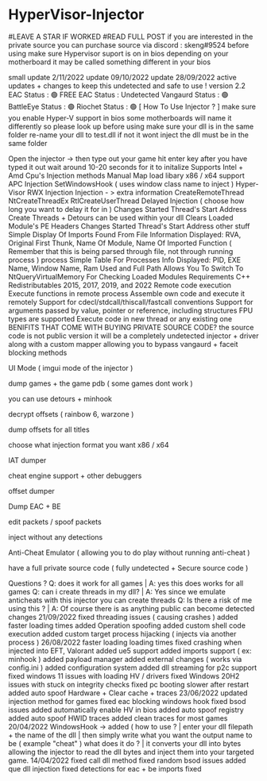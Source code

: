 # HyperVisor-Injector

#LEAVE A STAR IF WORKED
#READ FULL POST
if you are interested in the private source you can purchase source via discord : skeng#9524
before using make sure Hypervisor suport is on in bios
depending on your motherboard it may be called something different in your bios

small update 2/11/2022
update 09/10/2022
update 28/09/2022
active updates + changes to keep this undetected and safe to use !
version 2.2
EAC Status : 🟢
FREE EAC Status : Undetected
Vangaurd Status : 🟢
BattleEye Status : 🟢
Riochet Status : 🟢
[ How To Use Injector ? ]
make sure you enable Hyper-V support in bios some motherboards will name it differently so please look up before using
make sure your dll is in the same folder re-name your dll to test.dll if not it wont inject the dll must be in the same folder

Open the injector -> then type out your game
hit enter key after you have typed it out
wait around 10-20 seconds for it to initalize
Supports Intel + Amd Cpu's
Injection methods
Manual Map
load libary
x86 / x64 support
APC Injection
SetWindowsHook ( uses window class name to inject )
Hyper-Visor
RWX Injection
Injection - > extra information
CreateRemoteThread
NtCreateThreadEx
RtlCreateUserThread
Delayed Injection ( choose how long you want to delay it for in )
Changes Started Thread's Start Address
Create Threads + Detours can be used within your dll
Clears Loaded Module's PE Headers
Changes Started Thread's Start Address
other stuff
Simple Display Of Imports Found From File
Information Displayed: RVA, Original First Thunk, Name Of Module, Name Of Imported Function ( Remember that this is being parsed through file, not through running process )
process
Simple Table For Processes
Info Displayed: PID, EXE Name, Window Name, Ram Used and Full Path
Allows You To Switch To NtQueryVirtualMemory For Checking Loaded Modules
Requirements
C++ Redistributables 2015, 2017, 2019, and 2022
Remote code execution
Execute functions in remote process
Assemble own code and execute it remotely
Support for cdecl/stdcall/thiscall/fastcall conventions
Support for arguments passed by value, pointer or reference, including structures
FPU types are supported
Execute code in new thread or any existing one
BENIFITS THAT COME WITH BUYING PRIVATE SOURCE CODE?
the source code is not public version it will be a completely undetected injector + driver along with a custom mapper allowing you to bypass vangaurd + faceit blocking methods

UI Mode ( imgui mode of the injector )

dump games + the game pdb ( some games dont work )

you can use detours + minhook

decrypt offsets ( rainbow 6, warzone )

dump offsets for all titles

choose what injection format you want x86 / x64

IAT dumper

cheat engine support + other debuggers

offset dumper

Dump EAC + BE

edit packets / spoof packets

inject without any detections

Anti-Cheat Emulator ( allowing you to do play without running anti-cheat )

have a full private source code ( fully undetected + Secure source code )

Questions ?
Q: does it work for all games | A: yes this does works for all games
Q: can i create threads in my dll? | A: Yes since we emulate anticheats with this injector you can create threads
Q: Is there a risk of me using this ? | A: Of course there is as anything public can become detected
changes
21/09/2022
fixed threading issues ( causing crashes )
added faster loading times
added Operation spoofing
added custom shell code execution
added custom target process hijacking ( injects via another process )
26/08/2022
faster loading loading times
fixed crashing when injected into EFT, Valorant
added ue5 support
added imports support ( ex: minhook )
added payload manager
added external changes ( works via config.ini )
added configuration system
added dll streaming for p2c support
fixed windows 11 issues with loading HV / drivers
fixed Windows 20H2 issues with stuck on integrity checks
fixed pc booting slower after restart
added auto spoof Hardware + Clear cache + traces
23/06/2022
updated injection method for games
fixed eac blocking windows hook
fixed bsod issues
added automatically enable HV in bios
added auto spoof registry
added auto spoof HWID traces
added clean traces for most games
20/04/2022
WindowsHook -> added ( how to use ? | enter your dll filepath + the name of the dll | then simply write what you want the output name to be ( example "cheat" ) what does it do ? | it converts your dll into bytes allowing the injector to read the dll bytes and inject them into your targeted game.
14/04/2022
fixed call dll method
fixed random bsod issues
added que dll injection
fixed detections for eac + be
imports fixed
